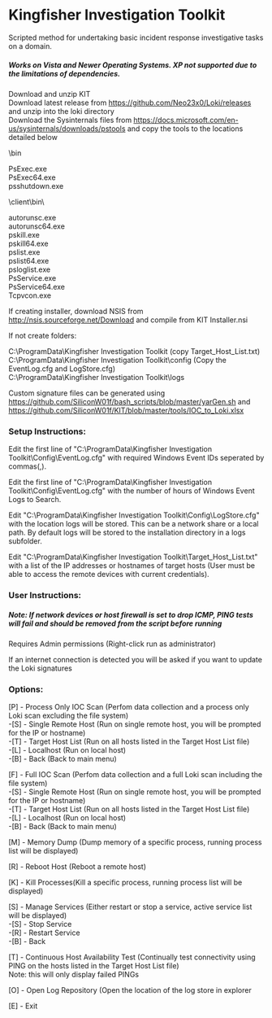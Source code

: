 # Kingfisher Investigation Toolkit

Scripted method for undertaking basic incident response investigative tasks on a domain.

##### Works on Vista and Newer Operating Systems. XP not supported due to the limitations of dependencies.

Download and unzip KIT<br />
Download latest release from https://github.com/Neo23x0/Loki/releases and unzip into the loki directory<br />
Download the Sysinternals files from https://docs.microsoft.com/en-us/sysinternals/downloads/pstools and copy the tools to the locations detailed below

\bin

PsExec.exe<br />
PsExec64.exe<br />
psshutdown.exe<br />

\client\bin\

autorunsc.exe<br />
autorunsc64.exe<br />
pskill.exe<br />
pskill64.exe<br />
pslist.exe<br />
pslist64.exe<br />
psloglist.exe<br />
PsService.exe<br />
PsService64.exe<br />
Tcpvcon.exe

If creating installer, download NSIS from http://nsis.sourceforge.net/Download and compile from KIT Installer.nsi

If not create folders:

C:\ProgramData\Kingfisher Investigation Toolkit (copy Target_Host_List.txt)<br />
C:\ProgramData\Kingfisher Investigation Toolkit\config (Copy the EventLog.cfg and LogStore.cfg)<br />
C:\ProgramData\Kingfisher Investigation Toolkit\logs

Custom signature files can be generated using https://github.com/SiliconW01f/bash_scripts/blob/master/yarGen.sh and https://github.com/SiliconW01f/KIT/blob/master/tools/IOC_to_Loki.xlsx

### Setup Instructions:

Edit the first line of "C:\ProgramData\Kingfisher Investigation Toolkit\Config\EventLog.cfg" with required Windows Event IDs seperated by commas(,).

Edit the first line of "C:\ProgramData\Kingfisher Investigation Toolkit\Config\EventLog.cfg" with the number of hours of Windows Event Logs to Search.

Edit "C:\ProgramData\Kingfisher Investigation Toolkit\Config\LogStore.cfg" with the location logs will be stored. This can be a network share or a local path.
By default logs will be stored to the installation directory in a logs subfolder.

Edit "C:\ProgramData\Kingfisher Investigation Toolkit\Target_Host_List.txt" with a list of the IP addresses or hostnames of target hosts (User must be able to access the remote devices with current credentials).

### User Instructions:

##### Note: If network devices or host firewall is set to drop ICMP, PING tests will fail and should be removed from the script before running

Requires Admin permissions (Right-click run as administrator)

If an internet connection is detected you will be asked if you want to update the Loki signatures

### Options:

[P] - Process Only IOC Scan (Perfom data collection and a process only Loki scan excluding the file system)<br />
-[S] - Single Remote Host (Run on single remote host, you will be prompted for the IP or hostname)<br />
-[T] - Target Host List (Run on all hosts listed in the Target Host List file)<br />
-[L] - Localhost (Run on local host)<br />
-[B] - Back (Back to main menu)

[F] - Full IOC Scan (Perfom data collection and a full Loki scan including the file system)<br />
-[S] - Single Remote Host (Run on single remote host, you will be prompted for the IP or hostname)<br />
-[T] - Target Host List (Run on all hosts listed in the Target Host List file)<br />
-[L] - Localhost (Run on local host)<br />
-[B] - Back (Back to main menu)

[M] - Memory Dump (Dump memory of a specific process, running process list will be displayed)

[R] - Reboot Host (Reboot a remote host)

[K] - Kill Processes(Kill a specific process, running process list will be displayed)

[S] - Manage Services (Either restart or stop a service, active service list will be displayed)<br />
-[S] - Stop Service<br />
-[R] - Restart Service<br />
-[B] - Back

[T] - Continuous Host Availability Test (Continually test connectivity using PING on the hosts listed in the Target Host List file)<br />
Note: this will only display failed PINGs

[O] - Open Log Repository (Open the location of the log store in explorer

[E] - Exit
